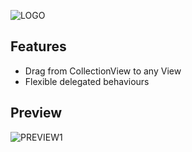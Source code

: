 ![LOGO](https://github.com/matheusmcardoso/DIOCollectionView/blob/master/media/logo.png)

## Features
- Drag from CollectionView to any View
- Flexible delegated behaviours 

## Preview
![PREVIEW1](https://github.com/matheusmcardoso/DIOCollectionView/blob/master/media/preview1.gif)
